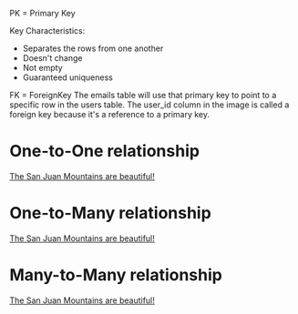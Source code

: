 PK = Primary Key

Key Characteristics:
- Separates the rows from one another
- Doesn't change
- Not empty
- Guaranteed uniqueness

FK = ForeignKey
The emails table will use that primary key to point to a specific row in the users table. The user_id column in the image is called a foreign key because it's a reference to a primary key.

# One-to-One relationship
[The San Juan Mountains are beautiful!](/Images/associations_1.png)
# One-to-Many relationship
[The San Juan Mountains are beautiful!](/Images/associations_2.png)
# Many-to-Many relationship
[The San Juan Mountains are beautiful!](/Images/associations_3.png)
